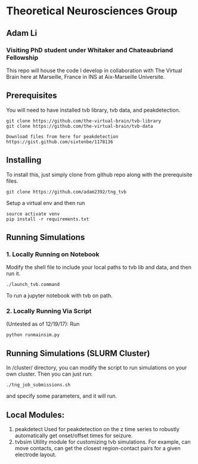 # Theoretical Neurosciences Group
## Adam Li
### Visiting PhD student under Whitaker and Chateaubriand Fellowship

This repo will house the code I develop in collaboration with The Virtual Brain here at Marseille, France in INS at Aix-Marseille Universite. 

## Prerequisites
You will need to have installed tvb library, tvb data, and peakdetection.

    git clone https://github.com/the-virtual-brain/tvb-library
    git clone https://github.com/the-virtual-brain/tvb-data

    Download files from here for peakdetection
    https://gist.github.com/sixtenbe/1178136

## Installing
To install this, just simply clone from github repo along with the prerequisite files.

    git clone https://github.com/adam2392/tng_tvb

Setup a virtual env and then run

    source activate venv
    pip install -r requirements.txt

## Running Simulations
### 1. Locally Running on Notebook
Modify the shell file to include your local paths to tvb lib and data, and then run it.

    ./launch_tvb.command

To run a jupyter notebook with tvb on path.

### 2. Locally Running Via Script
(Untested as of 12/19/17):
Run

    python runmainsim.py

## Running Simulations (SLURM Cluster)
In /cluster/ directory, you can modify the script to run simulations on your own cluster. Then you can just run:
    
    ./tng_job_submissions.sh

and specify some parameters, and it will run.

## Local Modules:
1. peakdetect
Used for peakdetection on the z time series to robustly automatically get onset/offset times for seizure.
2. tvbsim
Utility module for customizing tvb simulations. For example, can move contacts, can get the closest region-contact pairs for a given electrode layout. 

